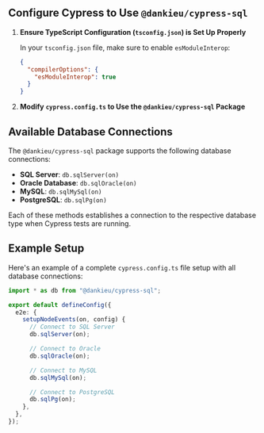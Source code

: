 
## Configure Cypress to Use `@dankieu/cypress-sql`

1. **Ensure TypeScript Configuration (`tsconfig.json`) is Set Up Properly**

   In your `tsconfig.json` file, make sure to enable `esModuleInterop`:

   ```json
   {
     "compilerOptions": {
       "esModuleInterop": true
     }
   }
   ```

2. **Modify `cypress.config.ts` to Use the `@dankieu/cypress-sql` Package**

  

## Available Database Connections

The `@dankieu/cypress-sql` package supports the following database connections:

- **SQL Server**: `db.sqlServer(on)`
- **Oracle Database**: `db.sqlOracle(on)`
- **MySQL**: `db.sqlMySql(on)`
- **PostgreSQL**: `db.sqlPg(on)`

Each of these methods establishes a connection to the respective database type when Cypress tests are running.

## Example Setup

Here's an example of a complete `cypress.config.ts` file setup with all database connections:

```typescript
import * as db from "@dankieu/cypress-sql";

export default defineConfig({
  e2e: {
    setupNodeEvents(on, config) {
      // Connect to SQL Server
      db.sqlServer(on);

      // Connect to Oracle
      db.sqlOracle(on);

      // Connect to MySQL
      db.sqlMySql(on);

      // Connect to PostgreSQL
      db.sqlPg(on);
    },
  },
});
```

